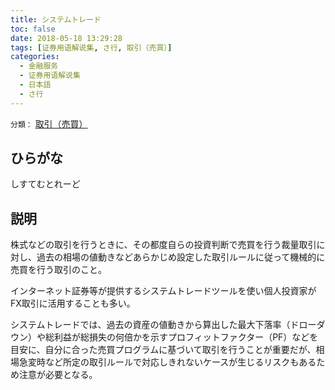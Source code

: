 ```yaml
---
title: システムトレード
toc: false
date: 2018-05-18 13:29:28
tags: [证券用语解说集, さ行, 取引（売買）]
categories:
  - 金融服务
  - 证券用语解说集
  - 日本語
  - さ行
---
```


`分類：` [取引（売買）](/tags/取引（売買）/)

## ひらがな

しすてむとれーど

## 説明

株式などの取引を行うときに、その都度自らの投資判断で売買を行う裁量取引に対し、過去の相場の値動きなどあらかじめ設定した取引ルールに従って機械的に売買を行う取引のこと。

インターネット証券等が提供するシステムトレードツールを使い個人投資家がFX取引に活用することも多い。

システムトレードでは、過去の資産の値動きから算出した最大下落率（ドローダウン）や総利益が総損失の何倍かを示すプロフィットファクター（PF）などを目安に、自分に合った売買プログラムに基づいて取引を行うことが重要だが、相場急変時など所定の取引ルールで対応しきれないケースが生じるリスクもあるため注意が必要となる。
